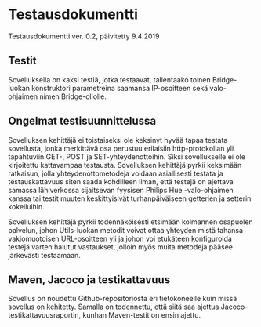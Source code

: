 # Testausdokumentti

Testausdokumentti ver. 0.2, päivitetty 9.4.2019

## Testit

Sovelluksella on kaksi testiä, jotka testaavat, tallentaako toinen Bridge-luokan konstruktori parametreina saamansa 
IP-osoitteen sekä valo-ohjaimen nimen Bridge-oliolle.

## Ongelmat testisuunnittelussa

Sovelluksen kehittäjä ei toistaiseksi ole keksinyt hyvää tapaa testata sovellusta, jonka merkittävä osa perustuu erilaisiin http-protokollan yli tapahtuviin GET-, POST ja SET-yhteydenottoihin. Siksi sovellukselle ei ole kirjoitettu kattavampaa testausta. Sovelluksen kehittäjä pyrkii keksimään ratkaisun, jolla yhteydenottometodeja voidaan asiallisesti testata ja testauskattavuus siten saada kohdilleen ilman, että testejä on ajettava samassa lähiverkossa sijaitsevan fyysisen Philips Hue -valo-ohjaimen kanssa tai testit muuten keskittyisivät turhanpäiväiseen getterien ja setterin kokeiluihin.

Sovelluksen kehittäjä pyrkii todennäköisesti etsimään kolmannen osapuolen palvelun, johon Utils-luokan metodit voivat ottaa yhteyden mistä tahansa vakiomuotoisen URL-osoitteen yli ja johon voi etukäteen konfiguroida testejä varten halutut vastaukset, jolloin myös muita metodeja pääsee järkevästi testaamaan.

## Maven, Jacoco ja testikattavuus

Sovellus on noudettu Github-repositoriosta eri tietokoneelle kuin missä sovellus on kehitetty. Samalla on todennettu, että siitä saa ajettua Jacoco-testikattavuusraportin, kunhan Maven-testit on ensin ajettu.
